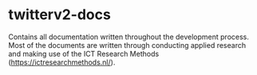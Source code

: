 # twitterv2-docs
Contains all documentation written throughout the development process. Most of the documents are written through conducting applied research and making use of the ICT Research Methods (https://ictresearchmethods.nl/).
